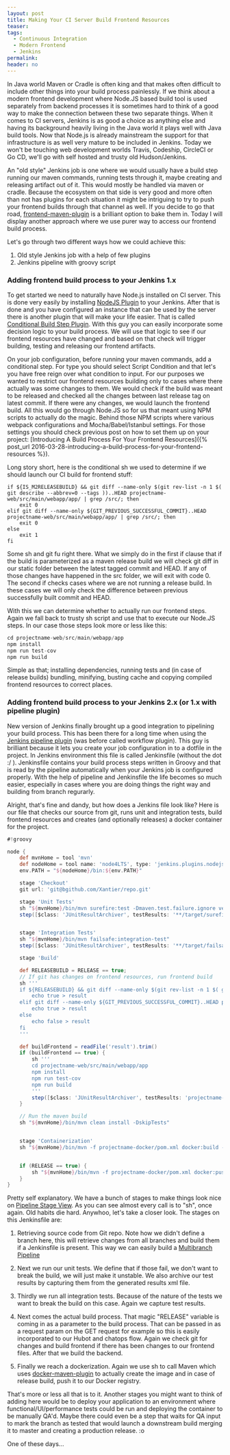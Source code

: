 ```yaml
---
layout: post
title: Making Your CI Server Build Frontend Resources
teaser:
tags:
  - Continuous Integration
  - Modern Frontend
  - Jenkins
permalink:
header: no
---
```


In Java world Maven or Cradle is often king and that makes often difficult to include other things into your build process painlessly. If we think about a modern frontend development where Node.JS based build tool is used separately from backend processes it is sometimes hard to think of a good way to make the connection between these two separate things. When it comes to CI servers, Jenkins is as good a choice as anything else and having its background heavily living in the Java world it plays well with Java build tools. Now that Node.js is already mainstream the support for that infrastructure is as well very mature to be included in Jenkins. Today we won't be touching web development worlds Travis, Codeship, CircleCI or Go CD, we'll go with self hosted and trusty old Hudson/Jenkins.

An "old style" Jenkins job is one where we would usually have a build step running our maven commands, running tests through it, maybe creating and releasing artifact out of it. This would mostly be handled via maven or cradle. Because the ecosystem on that side is very good and more often than not has plugins for each situation it might be intriguing to try to push your frontend builds through that channel as well. If you decide to go that road, [frontend-maven-plugin](https://github.com/eirslett/frontend-maven-plugin) is a brilliant option to bake them in. Today I will display another approach where we use purer way to access our frontend build process.

Let's go through two different ways how we could achieve this:
1. Old style Jenkins job with a help of few plugins
2. Jenkins pipeline with groovy script

### Adding frontend build process to your Jenkins 1.x

To get started we need to naturally have Node.js installed on CI server. This is done very easily by installing [NodeJS Plugin](https://wiki.jenkins-ci.org/display/JENKINS/NodeJS+Plugin) to your Jenkins. After that is done and you have configured an instance that can be used by the server there is another plugin that will make your life easier. That is called [Conditional Build Step Plugin](https://wiki.jenkins-ci.org/display/JENKINS/Conditional+BuildStep+Plugin). With this guy you can easily incorporate some decision logic to your build process. We will use that logic to see if our frontend resources have changed and based on that check will trigger building, testing and releasing our frontend artifacts.

On your job configuration, before running your maven commands, add a conditional step. For type you should select Script Condition and that let's you have free reign over what condition to input. For our purposes we wanted to restrict our frontend resources building only to cases where there actually was some changes to them. We would check if the build was meant to be released and checked all the changes between last release tag on latest commit. If there were any changes, we would launch the frontend build. All this would go through Node.JS so for us that meant using NPM scripts to actually do the magic. Behind those NPM scripts where various webpack configurations and Mocha/Babel/Istanbul settings. For those settings you should check previous post on how to set them up on your project: [Introducing A Build Process For Your Frontend Resources]({% post_url 2016-03-28-introducing-a-build-process-for-your-frontend-resources %}).

Long story short, here is the conditional sh we used to determine if we should launch our CI build for frontend stuff:


```
if ${IS_M2RELEASEBUILD} && git diff --name-only $(git rev-list -n 1 $( git describe --abbrev=0 --tags ))..HEAD projectname-web/src/main/webapp/app/ | grep /src/; then
    exit 0
elif git diff --name-only ${GIT_PREVIOUS_SUCCESSFUL_COMMIT}..HEAD projectname-web/src/main/webapp/app/ | grep /src/; then
    exit 0
else
    exit 1
fi
```

Some sh and git fu right there. What we simply do in the first if clause that if the build is parameterized as a maven release build we will check git diff in our static folder between the latest tagged commit and HEAD. If any of those changes have happened in the src folder, we will exit with code 0. The second if checks cases where we are not running a release build. In these cases we will only check the difference between previous successfully built commit and HEAD.

With this we can determine whether to actually run our frontend steps. Again we fall back to trusty sh script and use that to execute our Node.JS steps. In our case those steps look more or less like this:

```javascript
cd projectname-web/src/main/webapp/app
npm install
npm run test-cov
npm run build
```

Simple as that; installing dependencies, running tests and (in case of release builds) bundling, minifying, busting cache and copying compiled frontend resources to correct places.

### Adding frontend build process to your Jenkins 2.x (or 1.x with pipeline plugin)

New version of Jenkins finally brought up a good integration to pipelining your build process. This has been there for a long time when using the [Jenkins pipeline plugin](https://wiki.jenkins-ci.org/display/JENKINS/Pipeline+Plugin) (was before called workflow plugin). This guy is brilliant because it lets you create your job configuration in to a dotfile in the project. In Jenkins environment this file is called Jenkinsfile (without the dot :/ ). Jenkinsfile contains your build process steps written in Groovy and that is read by the pipeline automatically when your Jenkins job is configured properly. With the help of pipeline and Jenkinsfile the life becomes so much easier, especially in cases where you are doing things the right way and building from branch regurarly.

Alright, that's fine and dandy, but how does a Jenkins file look like? Here is our file that checks our source from git, runs unit and integration tests, build frontend resources and creates (and optionally releases) a docker container for the project.

```groovy
#!groovy

node {
    def mvnHome = tool 'mvn'
    def nodeHome = tool name: 'node4LTS', type: 'jenkins.plugins.nodejs.tools.NodeJSInstallation'
    env.PATH = "${nodeHome}/bin:${env.PATH}"

    stage 'Checkout'
    git url: 'git@bgithub.com/Xantier/repo.git'

    stage 'Unit Tests'
    sh "${mvnHome}/bin/mvn surefire:test -Dmaven.test.failure.ignore verify"
    step([$class: 'JUnitResultArchiver', testResults: '**/target/surefire-reports/TEST-*.xml'])


    stage 'Integration Tests'
    sh "${mvnHome}/bin/mvn failsafe:integration-test"
    step([$class: 'JUnitResultArchiver', testResults: '**/target/failsafe-reports/TEST-*.xml'])

    stage 'Build'

    def RELEASEBUILD = RELEASE == true;
    // If git has changes on frontend resources, run frontend build
    sh '''
    if ${RELEASEBUILD} && git diff --name-only $(git rev-list -n 1 $( git describe --abbrev=0 --tags ))..HEAD projectname-web/src/main/webapp/app/ | grep /src`/; then
        echo true > result
    elif git diff --name-only ${GIT_PREVIOUS_SUCCESSFUL_COMMIT}..HEAD projectname-web/src/main/webapp/app/ | grep /src/; then
        echo true > result
    else
        echo false > result
    fi
    '''

    def buildFrontend = readFile('result').trim()
    if (buildFrontend == true) {
        sh '''
        cd projectname-web/src/main/webapp/app
        npm install
        npm run test-cov
        npm run build
        '''
        step([$class: 'JUnitResultArchiver', testResults: 'projectname-web/src/main/webapp/app/test/test-results.*.xml'])
    }

    // Run the maven build
    sh "${mvnHome}/bin/mvn clean install -DskipTests"


    stage 'Containerization'
    sh "${mvnHome}/bin/mvn -f projectname-docker/pom.xml docker:build -Dversion=${VERSION} "


    if (RELEASE == true) {
        sh "${mvnHome}/bin/mvn -f projectname-docker/pom.xml docker:push"
    }
}
```

Pretty self explanatory. We have a bunch of stages to make things look nice on [Pipeline Stage View](https://wiki.jenkins-ci.org/display/JENKINS/Pipeline+Stage+View+Plugin). As you can see almost every call is to "sh", once again. Old habits die hard. Anywhoo, let's take a closer look. The stages on this Jenkinsfile are:
1. Retrieving source code from Git repo. Note how we didn't define a branch here, this will retrieve changes from all branches and build them if a Jenkinsfile is present. This way we can easily build a [Multibranch Pipeline](https://jenkins.io/blog/2015/12/03/pipeline-as-code-with-multibranch-workflows-in-jenkins/)

2. Next we run our unit tests. We define that if those fail, we don't want to break the build, we will just make it unstable. We also archive our test results by capturing them from the generated results xml file.

3. Thirdly we run all integration tests. Because of the nature of the tests we want to break the build on this case. Again we capture test results.

4. Next comes the actual build process. That magic "RELEASE" variable is coming in as a parameter to the build process. That can be passed in as a request param on the GET request for example so this is easily incorporated to our Hubot and chatops flow. Again we check git for changes and build frontend if there has been changes to our frontend files. After that we build the backend.

5. Finally we reach a dockerization. Again we use sh to call Maven which uses [docker-maven-plugin](https://github.com/fabric8io/docker-maven-plugin) to actually create the image and in case of release build, push it to our Docker registry.


That's more or less all that is to it. Another stages you might want to think of adding here would be to deploy your application to an environment where functional/UI/performance tests could be run and deploying the container to be manually QA'd. Maybe there could even be a step that waits for QA input to mark the branch as tested that would launch a downstream build merging it to master and creating a production release. :o

One of these days...
